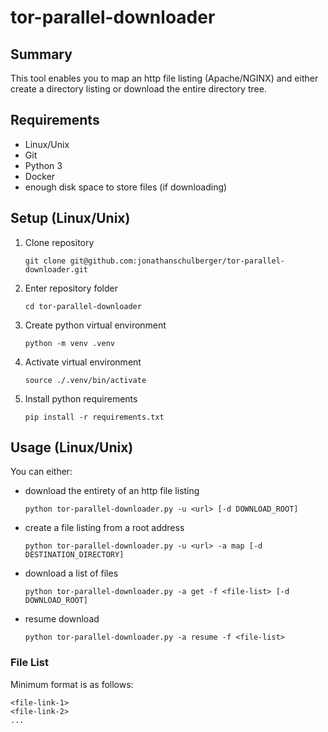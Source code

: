 # tor-parallel-downloader

## Summary
This tool enables you to map an http file listing (Apache/NGINX) and either create a directory listing or download the entire directory tree.

## Requirements
- Linux/Unix
- Git
- Python 3
- Docker
- enough disk space to store files (if downloading)

## Setup (Linux/Unix)
1) Clone repository

    `git clone git@github.com:jonathanschulberger/tor-parallel-downloader.git`
2) Enter repository folder

    `cd tor-parallel-downloader`
3) Create python virtual environment

    `python -m venv .venv`
4) Activate virtual environment

    `source ./.venv/bin/activate`
5) Install python requirements

    `pip install -r requirements.txt`

## Usage (Linux/Unix)
You can either:
- download the entirety of an http file listing

   `python tor-parallel-downloader.py -u <url> [-d DOWNLOAD_ROOT]`
- create a file listing from a root address

   `python tor-parallel-downloader.py -u <url> -a map [-d DESTINATION_DIRECTORY]`
- download a list of files

   `python tor-parallel-downloader.py -a get -f <file-list> [-d DOWNLOAD_ROOT]`
- resume download

   `python tor-parallel-downloader.py -a resume -f <file-list>`

### File List
Minimum format is as follows:
```
<file-link-1>
<file-link-2>
...
```
